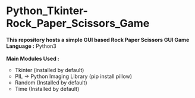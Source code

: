 # Python_Tkinter-Rock_Paper_Scissors_Game
**This repository hosts a simple GUI based Rock Paper Scissors GUI Game** <br>
**Language :** Python3 <br>
<br>
**Main Modules Used :**
<ul type="circle">
  <li>Tkinter (installed by default)</li>
  <li>PIL -> Python Imaging Library (pip install pillow)</li>
  <li>Random (Installed by default)</li>
  <li>Time (Installed by default)</li>
</ul>

